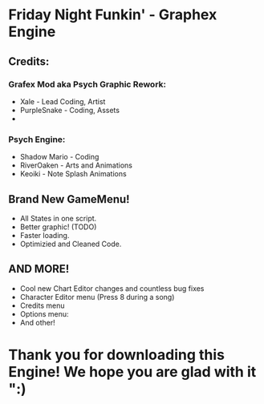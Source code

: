 # Friday Night Funkin' - Graphex Engine

## Credits:
### Grafex Mod aka Psych Graphic Rework:
* Xale - Lead Coding, Artist
* PurpleSnake - Coding, Assets
* 
### Psych Engine:
* Shadow Mario - Coding
* RiverOaken - Arts and Animations
* Keoiki - Note Splash Animations

## Brand New GameMenu!
* All States in one script.
* Better graphic! (TODO)
* Faster loading.
* Optimizied and Cleaned Code.

## AND MORE!
* Cool new Chart Editor changes and countless bug fixes
* Character Editor menu (Press 8 during a song)
* Credits menu
* Options menu:
* And other!

# Thank you for downloading this Engine! We hope you are glad with it ":)
